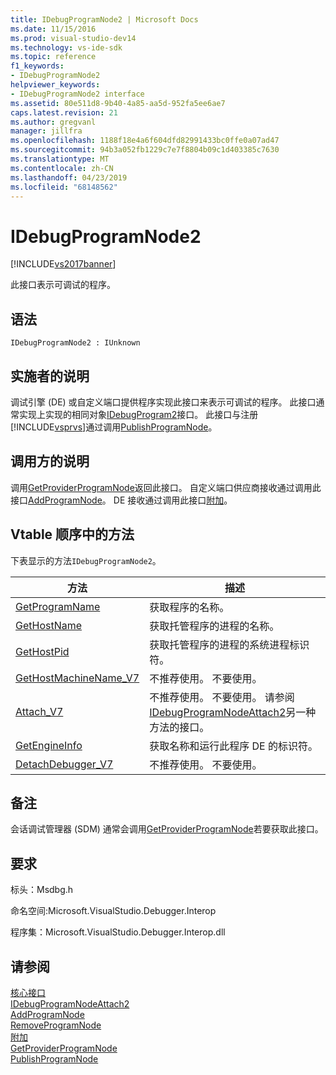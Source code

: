 ```yaml
---
title: IDebugProgramNode2 | Microsoft Docs
ms.date: 11/15/2016
ms.prod: visual-studio-dev14
ms.technology: vs-ide-sdk
ms.topic: reference
f1_keywords:
- IDebugProgramNode2
helpviewer_keywords:
- IDebugProgramNode2 interface
ms.assetid: 80e511d8-9b40-4a85-aa5d-952fa5ee6ae7
caps.latest.revision: 21
ms.author: gregvanl
manager: jillfra
ms.openlocfilehash: 1188f18e4a6f604dfd82991433bc0ffe0a07ad47
ms.sourcegitcommit: 94b3a052fb1229c7e7f8804b09c1d403385c7630
ms.translationtype: MT
ms.contentlocale: zh-CN
ms.lasthandoff: 04/23/2019
ms.locfileid: "68148562"
---
```

# <a name="idebugprogramnode2"></a>IDebugProgramNode2
[!INCLUDE[vs2017banner](../../../includes/vs2017banner.md)]

此接口表示可调试的程序。  
  
## <a name="syntax"></a>语法  
  
```  
IDebugProgramNode2 : IUnknown  
```  
  
## <a name="notes-for-implementers"></a>实施者的说明  
 调试引擎 (DE) 或自定义端口提供程序实现此接口来表示可调试的程序。 此接口通常实现上实现的相同对象[IDebugProgram2](../../../extensibility/debugger/reference/idebugprogram2.md)接口。 此接口与注册[!INCLUDE[vsprvs](../../../includes/vsprvs-md.md)]通过调用[PublishProgramNode](../../../extensibility/debugger/reference/idebugprogrampublisher2-publishprogramnode.md)。  
  
## <a name="notes-for-callers"></a>调用方的说明  
 调用[GetProviderProgramNode](../../../extensibility/debugger/reference/idebugprogramprovider2-getproviderprogramnode.md)返回此接口。 自定义端口供应商接收通过调用此接口[AddProgramNode](../../../extensibility/debugger/reference/idebugportnotify2-addprogramnode.md)。 DE 接收通过调用此接口[附加](../../../extensibility/debugger/reference/idebugengine2-attach.md)。  
  
## <a name="methods-in-vtable-order"></a>Vtable 顺序中的方法  
 下表显示的方法`IDebugProgramNode2`。  
  
|方法|描述|  
|------------|-----------------|  
|[GetProgramName](../../../extensibility/debugger/reference/idebugprogramnode2-getprogramname.md)|获取程序的名称。|  
|[GetHostName](../../../extensibility/debugger/reference/idebugprogramnode2-gethostname.md)|获取托管程序的进程的名称。|  
|[GetHostPid](../../../extensibility/debugger/reference/idebugprogramnode2-gethostpid.md)|获取托管程序的进程的系统进程标识符。|  
|[GetHostMachineName_V7](../../../extensibility/debugger/reference/idebugprogramnode2-gethostmachinename-v7.md)|不推荐使用。 不要使用。|  
|[Attach_V7](../../../extensibility/debugger/reference/idebugprogramnode2-attach-v7.md)|不推荐使用。 不要使用。 请参阅[IDebugProgramNodeAttach2](../../../extensibility/debugger/reference/idebugprogramnodeattach2.md)另一种方法的接口。|  
|[GetEngineInfo](../../../extensibility/debugger/reference/idebugprogramnode2-getengineinfo.md)|获取名称和运行此程序 DE 的标识符。|  
|[DetachDebugger_V7](../../../extensibility/debugger/reference/idebugprogramnode2-detachdebugger-v7.md)|不推荐使用。 不要使用。|  
  
## <a name="remarks"></a>备注  
 会话调试管理器 (SDM) 通常会调用[GetProviderProgramNode](../../../extensibility/debugger/reference/idebugprogramprovider2-getproviderprogramnode.md)若要获取此接口。  
  
## <a name="requirements"></a>要求  
 标头：Msdbg.h  
  
 命名空间:Microsoft.VisualStudio.Debugger.Interop  
  
 程序集：Microsoft.VisualStudio.Debugger.Interop.dll  
  
## <a name="see-also"></a>请参阅  
 [核心接口](../../../extensibility/debugger/reference/core-interfaces.md)   
 [IDebugProgramNodeAttach2](../../../extensibility/debugger/reference/idebugprogramnodeattach2.md)   
 [AddProgramNode](../../../extensibility/debugger/reference/idebugportnotify2-addprogramnode.md)   
 [RemoveProgramNode](../../../extensibility/debugger/reference/idebugportnotify2-removeprogramnode.md)   
 [附加](../../../extensibility/debugger/reference/idebugengine2-attach.md)   
 [GetProviderProgramNode](../../../extensibility/debugger/reference/idebugprogramprovider2-getproviderprogramnode.md)   
 [PublishProgramNode](../../../extensibility/debugger/reference/idebugprogrampublisher2-publishprogramnode.md)
